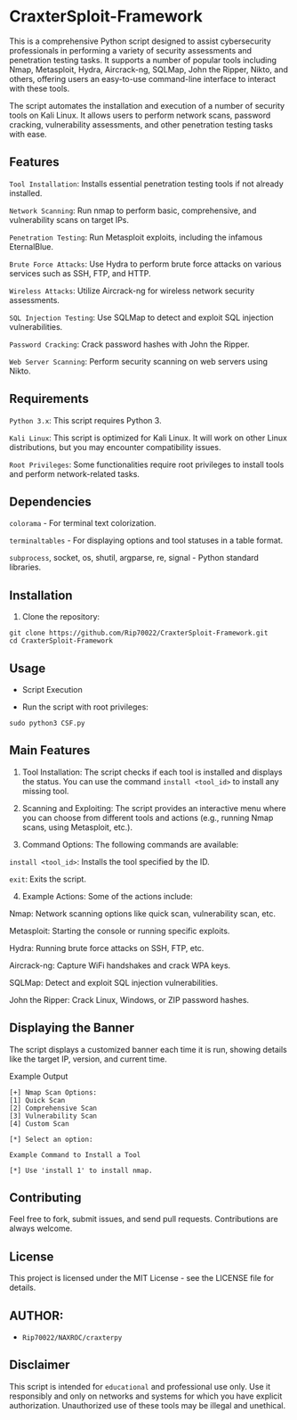 # CraxterSploit-Framework

This is a comprehensive Python script designed to assist cybersecurity professionals in performing a variety of security assessments and penetration testing tasks. It supports a number of popular tools including Nmap, Metasploit, Hydra, Aircrack-ng, SQLMap, John the Ripper, Nikto, and others, offering users an easy-to-use command-line interface to interact with these tools.

The script automates the installation and execution of a number of security tools on Kali Linux. It allows users to perform network scans, password cracking, vulnerability assessments, and other penetration testing tasks with ease.

## Features

`Tool Installation`: Installs essential penetration testing tools if not already installed.

`Network Scanning`: Run nmap to perform basic, comprehensive, and vulnerability scans on target IPs.

`Penetration Testing`: Run Metasploit exploits, including the infamous EternalBlue.

`Brute Force Attacks`: Use Hydra to perform brute force attacks on various services such as SSH, FTP, and HTTP.

`Wireless Attacks`: Utilize Aircrack-ng for wireless network security assessments.

`SQL Injection Testing`: Use SQLMap to detect and exploit SQL injection vulnerabilities.

`Password Cracking`: Crack password hashes with John the Ripper.

`Web Server Scanning`: Perform security scanning on web servers using Nikto.


## Requirements

`Python 3.x`: This script requires Python 3.

`Kali Linux`: This script is optimized for Kali Linux. It will work on other Linux distributions, but you may encounter compatibility issues.

`Root Privileges`: Some functionalities require root privileges to install tools and perform network-related tasks.


## Dependencies

`colorama` - For terminal text colorization.

`terminaltables` - For displaying options and tool statuses in a table format.

`subprocess`, socket, os, shutil, argparse, re, signal - Python standard libraries.


## Installation

1. Clone the repository:
```
git clone https://github.com/Rip70022/CraxterSploit-Framework.git
cd CraxterSploit-Framework
```


## Usage

- Script Execution

- Run the script with root privileges:
```
sudo python3 CSF.py
```

## Main Features

1. Tool Installation: The script checks if each tool is installed and displays the status. You can use the command `install <tool_id>` to install any missing tool.


2. Scanning and Exploiting: The script provides an interactive menu where you can choose from different tools and actions (e.g., running Nmap scans, using Metasploit, etc.).


3. Command Options: The following commands are available:

`install <tool_id>`: Installs the tool specified by the ID.

`exit`: Exits the script.



4. Example Actions: Some of the actions include:

Nmap: Network scanning options like quick scan, vulnerability scan, etc.

Metasploit: Starting the console or running specific exploits.

Hydra: Running brute force attacks on SSH, FTP, etc.

Aircrack-ng: Capture WiFi handshakes and crack WPA keys.

SQLMap: Detect and exploit SQL injection vulnerabilities.

John the Ripper: Crack Linux, Windows, or ZIP password hashes.




## Displaying the Banner

The script displays a customized banner each time it is run, showing details like the target IP, version, and current time.

Example Output
```
[+] Nmap Scan Options:
[1] Quick Scan
[2] Comprehensive Scan
[3] Vulnerability Scan
[4] Custom Scan

[*] Select an option:

Example Command to Install a Tool

[*] Use 'install 1' to install nmap.
```

## Contributing

Feel free to fork, submit issues, and send pull requests. Contributions are always welcome.

## License

This project is licensed under the MIT License - see the LICENSE file for details.


## **AUTHOR:**
- `Rip70022/NAXROC/craxterpy`

## Disclaimer

This script is intended for `educational` and professional use only. Use it responsibly and only on networks and systems for which you have explicit authorization. Unauthorized use of these tools may be illegal and unethical.

